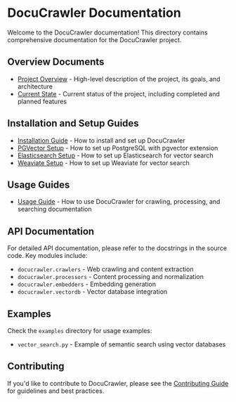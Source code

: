 # DocuCrawler Documentation

Welcome to the DocuCrawler documentation! This directory contains comprehensive documentation for the DocuCrawler project.

## Overview Documents

- [Project Overview](PROJECT_OVERVIEW.md) - High-level description of the project, its goals, and architecture
- [Current State](CURRENT_STATE.md) - Current status of the project, including completed and planned features

## Installation and Setup Guides

- [Installation Guide](guides/INSTALLATION.md) - How to install and set up DocuCrawler
- [PGVector Setup](guides/PGVECTOR_SETUP.md) - How to set up PostgreSQL with pgvector extension
- [Elasticsearch Setup](guides/ELASTICSEARCH_SETUP.md) - How to set up Elasticsearch for vector search
- [Weaviate Setup](guides/WEAVIATE_SETUP.md) - How to set up Weaviate for vector search

## Usage Guides

- [Usage Guide](guides/USAGE.md) - How to use DocuCrawler for crawling, processing, and searching documentation

## API Documentation

For detailed API documentation, please refer to the docstrings in the source code. Key modules include:

- `docucrawler.crawlers` - Web crawling and content extraction
- `docucrawler.processors` - Content processing and normalization
- `docucrawler.embedders` - Embedding generation
- `docucrawler.vectordb` - Vector database integration

## Examples

Check the `examples` directory for usage examples:

- `vector_search.py` - Example of semantic search using vector databases

## Contributing

If you'd like to contribute to DocuCrawler, please see the [Contributing Guide](../CONTRIBUTING.md) for guidelines and best practices.